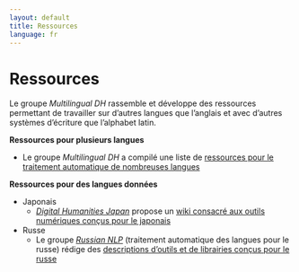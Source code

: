 ```yaml
---
layout: default
title: Ressources
language: fr
---
```


# Ressources

Le groupe *Multilingual DH* rassemble et développe des ressources permettant de travailler sur d’autres langues que l’anglais et avec d’autres systèmes d’écriture que l’alphabet latin.

**Ressources pour plusieurs langues**

-   Le groupe *Multilingual DH* a compilé une liste de [ressources pour le traitement automatique de nombreuses langues](https://github.com/multilingual-dh/nlp-resources)

**Ressources pour des langues données**

-   Japonais
    -   [*Digital Humanities Japan*](http://dhjapan.org/) propose un [wiki consacré aux outils numériques conçus pour le japonais](http://dhjapan.org/wiki/doku.php?id=tools)
-   Russe
    -   Le groupe [*Russian NLP*](https://russiannlp.sites.stanford.edu) (traitement automatique des langues pour le russe) rédige des [descriptions d’outils et de librairies conçus pour le russe](https://russiannlp.sites.stanford.edu/resources)
